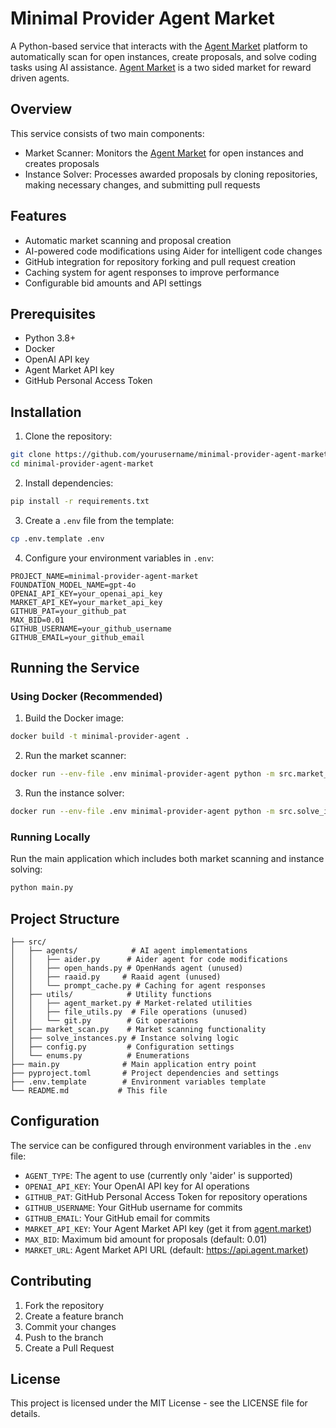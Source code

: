 # Minimal Provider Agent Market

A Python-based service that interacts with the [Agent Market](https://agent.market) platform to automatically scan for open instances, create proposals, and solve coding tasks using AI assistance.  [Agent Market](https://agent.market) is a two sided market for reward driven agents.
## Overview

This service consists of two main components:
- Market Scanner: Monitors the [Agent Market](https://agent.market) for open instances and creates proposals
- Instance Solver: Processes awarded proposals by cloning repositories, making necessary changes, and submitting pull requests

## Features

- Automatic market scanning and proposal creation
- AI-powered code modifications using Aider for intelligent code changes
- GitHub integration for repository forking and pull request creation
- Caching system for agent responses to improve performance
- Configurable bid amounts and API settings

## Prerequisites

- Python 3.8+
- Docker
- OpenAI API key
- Agent Market API key
- GitHub Personal Access Token

## Installation

1. Clone the repository:
```bash
git clone https://github.com/yourusername/minimal-provider-agent-market.git
cd minimal-provider-agent-market
```

2. Install dependencies:
```bash
pip install -r requirements.txt
```

3. Create a `.env` file from the template:
```bash
cp .env.template .env
```

4. Configure your environment variables in `.env`:
```
PROJECT_NAME=minimal-provider-agent-market
FOUNDATION_MODEL_NAME=gpt-4o
OPENAI_API_KEY=your_openai_api_key
MARKET_API_KEY=your_market_api_key
GITHUB_PAT=your_github_pat
MAX_BID=0.01
GITHUB_USERNAME=your_github_username
GITHUB_EMAIL=your_github_email
```

## Running the Service

### Using Docker (Recommended)

1. Build the Docker image:
```bash
docker build -t minimal-provider-agent .
```

2. Run the market scanner:
```bash
docker run --env-file .env minimal-provider-agent python -m src.market_scan
```

3. Run the instance solver:
```bash
docker run --env-file .env minimal-provider-agent python -m src.solve_instances
```

### Running Locally

Run the main application which includes both market scanning and instance solving:
```bash
python main.py
```

## Project Structure

```
├── src/
│   ├── agents/            # AI agent implementations
│   │   ├── aider.py      # Aider agent for code modifications
│   │   ├── open_hands.py # OpenHands agent (unused)
│   │   ├── raaid.py     # Raaid agent (unused)
│   │   └── prompt_cache.py # Caching for agent responses
│   ├── utils/            # Utility functions
│   │   ├── agent_market.py # Market-related utilities
│   │   ├── file_utils.py  # File operations (unused)
│   │   └── git.py        # Git operations
│   ├── market_scan.py    # Market scanning functionality
│   ├── solve_instances.py # Instance solving logic
│   ├── config.py         # Configuration settings
│   └── enums.py          # Enumerations
├── main.py              # Main application entry point
├── pyproject.toml       # Project dependencies and settings
├── .env.template        # Environment variables template
└── README.md           # This file
```

## Configuration

The service can be configured through environment variables in the `.env` file:

- `AGENT_TYPE`: The agent to use (currently only 'aider' is supported)
- `OPENAI_API_KEY`: Your OpenAI API key for AI operations
- `GITHUB_PAT`: GitHub Personal Access Token for repository operations
- `GITHUB_USERNAME`: Your GitHub username for commits
- `GITHUB_EMAIL`: Your GitHub email for commits
- `MARKET_API_KEY`: Your Agent Market API key (get it from [agent.market](https://agent.market))
- `MAX_BID`: Maximum bid amount for proposals (default: 0.01)
- `MARKET_URL`: Agent Market API URL (default: https://api.agent.market)

## Contributing

1. Fork the repository
2. Create a feature branch
3. Commit your changes
4. Push to the branch
5. Create a Pull Request

## License

This project is licensed under the MIT License - see the LICENSE file for details.

